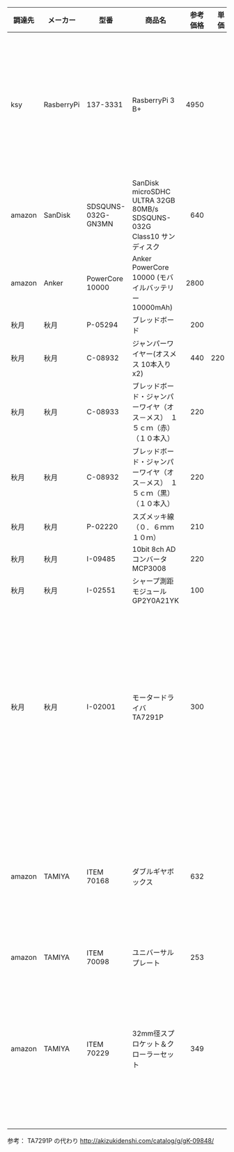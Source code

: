 | 調達先 | メーカー | 型番 | 商品名 | 参考価格 | 単価 | 備考 |
|--|--|--|--|--:|--:|--|
| ksy | RasberryPi | 137-3331 | RasberryPi 3 B+ | 4950 | | 3 B+ は供給不足でプレミアム価格になっているようです。 |
| amazon | SanDisk | SDSQUNS-032G-GN3MN | SanDisk microSDHC ULTRA 32GB 80MB/s SDSQUNS-032G Class10 サンディスク | 640 | | 8GB以上 |
| amazon | Anker | PowerCore 10000 | Anker PowerCore 10000 (モバイルバッテリー 10000mAh) | 2800 | | |
| 秋月 | 秋月 | P-05294 | ブレッドボード | 200 | | |
| 秋月 | 秋月 | C-08932 | ジャンパーワイヤー(オスメス 10本入りx2) | 440 | 220 |
| 秋月 | 秋月 | C-08933 | ブレッドボード・ジャンパーワイヤ（オス－メス）　１５ｃｍ（赤）　（１０本入） | 220 | | |
| 秋月 | 秋月 | C-08932 | ブレッドボード・ジャンパーワイヤ（オス－メス）　１５ｃｍ（黒）　（１０本入） | 220 | | |
| 秋月 | 秋月 | P-02220 | スズメッキ線（０．６ｍｍ　１０ｍ） | 210 | | |
| 秋月 | 秋月 | I-09485 | 10bit 8ch ADコンバータ MCP3008 | 220 | | |
| 秋月 | 秋月 | I-02551 | シャープ測距モジュール　GP2Y0A21YK | 100 | | |
| 秋月 | 秋月 | I-02001 | モータードライバ TA7291P | 300 | | 1セット2個入 既に生産終了しており、店舗によっては販売終了しています。 |
| amazon | TAMIYA | ITEM 70168 | ダブルギヤボックス | 632 | | モーターにジャンパーワイヤを加工してハンダ付します。 |
| amazon | TAMIYA | ITEM 70098 | ユニバーサルプレート | 253 | |
| amazon | TAMIYA | ITEM 70229 | 32mm径スプロケット＆クローラーセット | 349 | | 7輪ありますが、後輪は、丸とギザギザをうまく組み合わせます。 |

参考：
TA7291P の代わり
http://akizukidenshi.com/catalog/g/gK-09848/
